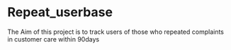 # Repeat_userbase
The Aim of this project is to track users of those who repeated complaints in customer care within 90days
